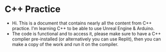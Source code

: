 # C++ Practice 
- Hi. This is a document that contains nearly all the content from C++ practice. I'm learning C++ to be able to use Unreal Engine & Arduino.
- The code is functional and to access it, please make sure to have a C++ complier pre-installed (or alternatively you can use Replit), then you can make a copy of the work and run it on the compiler.
